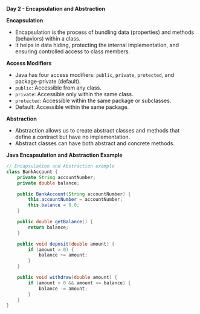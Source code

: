 **Day 2 - Encapsulation and Abstraction**

**Encapsulation**
- Encapsulation is the process of bundling data (properties) and methods (behaviors) within a class.
- It helps in data hiding, protecting the internal implementation, and ensuring controlled access to class members.

**Access Modifiers**
- Java has four access modifiers: `public`, `private`, `protected`, and package-private (default).
- `public`: Accessible from any class.
- `private`: Accessible only within the same class.
- `protected`: Accessible within the same package or subclasses.
- Default: Accessible within the same package.

**Abstraction**
- Abstraction allows us to create abstract classes and methods that define a contract but have no implementation.
- Abstract classes can have both abstract and concrete methods.

**Java Encapsulation and Abstraction Example**
```java
// Encapsulation and Abstraction example
class BankAccount {
    private String accountNumber;
    private double balance;

    public BankAccount(String accountNumber) {
        this.accountNumber = accountNumber;
        this.balance = 0.0;
    }

    public double getBalance() {
        return balance;
    }

    public void deposit(double amount) {
        if (amount > 0) {
            balance += amount;
        }
    }

    public void withdraw(double amount) {
        if (amount > 0 && amount <= balance) {
            balance -= amount;
        }
    }
}
```
